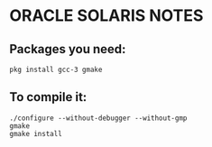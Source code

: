 ORACLE SOLARIS NOTES
====================

Packages you need:
------------------
```
pkg install gcc-3 gmake
```

To compile it:
--------------
```
./configure --without-debugger --without-gmp
gmake
gmake install
```

